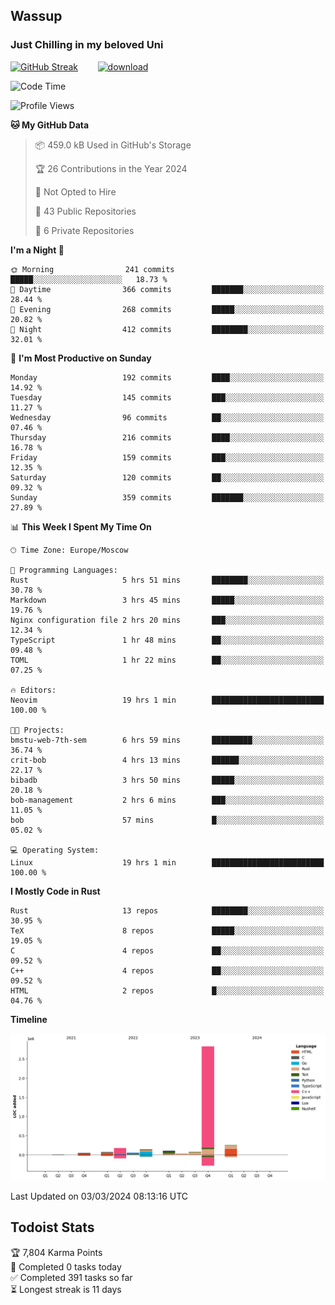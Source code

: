 ## Wassup 
### Just Chilling in my beloved Uni 

<!--
-->

[![GitHub Streak](http://github-readme-streak-stats.herokuapp.com?user=archeoss&theme=shades-of-purple&hide_border=true&date_format=j%20M%5B%20Y%5D)](https://git.io/streak-stats)&nbsp;&nbsp;&nbsp;&nbsp;&nbsp;&nbsp;&nbsp;&nbsp;[![download](https://user-images.githubusercontent.com/68448737/147796309-d8b65b1d-4dde-40d9-b03a-2b42aaa6cd43.jpeg)
](http://bmstu.ru/)

<!--START_SECTION:waka-->
![Code Time](http://img.shields.io/badge/Code%20Time-2%2C552%20hrs%2047%20mins-blue)

![Profile Views](http://img.shields.io/badge/Profile%20Views-4-blue)

**🐱 My GitHub Data** 

> 📦 459.0 kB Used in GitHub's Storage 
 > 
> 🏆 26 Contributions in the Year 2024
 > 
> 🚫 Not Opted to Hire
 > 
> 📜 43 Public Repositories 
 > 
> 🔑 6 Private Repositories 
 > 
**I'm a Night 🦉** 

```text
🌞 Morning                241 commits         █████░░░░░░░░░░░░░░░░░░░░   18.73 % 
🌆 Daytime                366 commits         ███████░░░░░░░░░░░░░░░░░░   28.44 % 
🌃 Evening                268 commits         █████░░░░░░░░░░░░░░░░░░░░   20.82 % 
🌙 Night                  412 commits         ████████░░░░░░░░░░░░░░░░░   32.01 % 
```
📅 **I'm Most Productive on Sunday** 

```text
Monday                   192 commits         ████░░░░░░░░░░░░░░░░░░░░░   14.92 % 
Tuesday                  145 commits         ███░░░░░░░░░░░░░░░░░░░░░░   11.27 % 
Wednesday                96 commits          ██░░░░░░░░░░░░░░░░░░░░░░░   07.46 % 
Thursday                 216 commits         ████░░░░░░░░░░░░░░░░░░░░░   16.78 % 
Friday                   159 commits         ███░░░░░░░░░░░░░░░░░░░░░░   12.35 % 
Saturday                 120 commits         ██░░░░░░░░░░░░░░░░░░░░░░░   09.32 % 
Sunday                   359 commits         ███████░░░░░░░░░░░░░░░░░░   27.89 % 
```


📊 **This Week I Spent My Time On** 

```text
🕑︎ Time Zone: Europe/Moscow

💬 Programming Languages: 
Rust                     5 hrs 51 mins       ████████░░░░░░░░░░░░░░░░░   30.78 % 
Markdown                 3 hrs 45 mins       █████░░░░░░░░░░░░░░░░░░░░   19.76 % 
Nginx configuration file 2 hrs 20 mins       ███░░░░░░░░░░░░░░░░░░░░░░   12.34 % 
TypeScript               1 hr 48 mins        ██░░░░░░░░░░░░░░░░░░░░░░░   09.48 % 
TOML                     1 hr 22 mins        ██░░░░░░░░░░░░░░░░░░░░░░░   07.25 % 

🔥 Editors: 
Neovim                   19 hrs 1 min        █████████████████████████   100.00 % 

🐱‍💻 Projects: 
bmstu-web-7th-sem        6 hrs 59 mins       █████████░░░░░░░░░░░░░░░░   36.74 % 
crit-bob                 4 hrs 13 mins       ██████░░░░░░░░░░░░░░░░░░░   22.17 % 
bibadb                   3 hrs 50 mins       █████░░░░░░░░░░░░░░░░░░░░   20.18 % 
bob-management           2 hrs 6 mins        ███░░░░░░░░░░░░░░░░░░░░░░   11.05 % 
bob                      57 mins             █░░░░░░░░░░░░░░░░░░░░░░░░   05.02 % 

💻 Operating System: 
Linux                    19 hrs 1 min        █████████████████████████   100.00 % 
```

**I Mostly Code in Rust** 

```text
Rust                     13 repos            ████████░░░░░░░░░░░░░░░░░   30.95 % 
TeX                      8 repos             █████░░░░░░░░░░░░░░░░░░░░   19.05 % 
C                        4 repos             ██░░░░░░░░░░░░░░░░░░░░░░░   09.52 % 
C++                      4 repos             ██░░░░░░░░░░░░░░░░░░░░░░░   09.52 % 
HTML                     2 repos             █░░░░░░░░░░░░░░░░░░░░░░░░   04.76 % 
```



**Timeline**

![Lines of Code chart](https://raw.githubusercontent.com/archeoss/archeoss/master/assets/bar_graph.png)


 Last Updated on 03/03/2024 08:13:16 UTC
<!--END_SECTION:waka-->

## Todoist Stats

<!-- TODO-IST:START -->
🏆  7,804 Karma Points           
🌸  Completed 0 tasks today           
✅  Completed 391 tasks so far           
⏳  Longest streak is 11 days
<!-- TODO-IST:END -->
